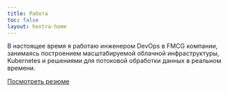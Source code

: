 ```yaml
---
title: Работа
toc: false
layout: hextra-home
---
```


В настоящее время я работаю инженером DevOps в FMCG компании, занимаясь построением масштабируемой облачной инфраструктуры, Kubernetes и решениями для потоковой обработки данных в реальном времени.

<div class="hx:mt-6"></div>

[Посмотреть резюме](../resume/)

